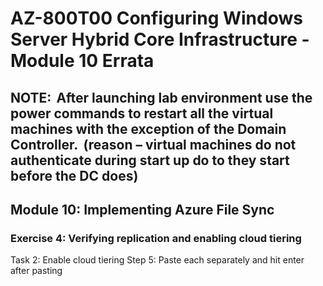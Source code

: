 # AZ-800T00 Configuring Windows Server Hybrid Core Infrastructure - Module 10 Errata

## NOTE:  After launching lab environment use the power commands to restart all the virtual machines with the exception of the Domain Controller.  (reason – virtual machines do not authenticate during start up do to they start before the DC does)  

## Module 10:  Implementing Azure File Sync 

### Exercise 4: Verifying replication and enabling cloud tiering 

Task 2: Enable cloud tiering 
Step 5:  Paste each separately and hit enter after pasting 

 